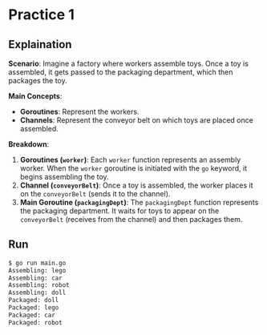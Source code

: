 
# Practice 1

## Explaination

**Scenario**: Imagine a factory where workers assemble toys. Once a toy is assembled, it gets passed to the packaging department, which then packages the toy.

**Main Concepts**:

- **Goroutines**: Represent the workers.
- **Channels**: Represent the conveyor belt on which toys are placed once assembled.

**Breakdown**:

1. **Goroutines (`worker`)**: Each `worker` function represents an assembly worker. When the `worker` goroutine is initiated with the `go` keyword, it begins assembling the toy.
2. **Channel (`conveyorBelt`)**: Once a toy is assembled, the worker places it on the `conveyorBelt` (sends it to the channel).
3. **Main Goroutine (`packagingDept`)**: The `packagingDept` function represents the packaging department. It waits for toys to appear on the `conveyorBelt` (receives from the channel) and then packages them.

## Run

```bash
$ go run main.go
Assembling: lego
Assembling: car
Assembling: robot
Assembling: doll
Packaged: doll
Packaged: lego
Packaged: car
Packaged: robot
```
